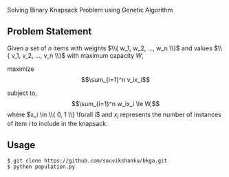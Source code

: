 Solving  Binary Knapsack Problem using Genetic Algorithm

## Problem Statement

Given a set of $n$ items with weights $\\{ w_1, w_2, ..., w_n \\}$ and values $\\{ v_1, v_2, ..., v_n \\}$ with maximum capacity $W$,

maximize $$\sum_{i=1}^n v_ix_i$$

subject to, $$\sum_{i=1}^n w_ix_i \le W,$$ 
where $x_i \in \\{ 0, 1 \\} \forall i$ and $x_i$ represents the number of instances of item $i$ to include in the knapsack.


## Usage
```console
$ git clone https://github.com/souvikshanku/bkga.git
$ python population.py
```

